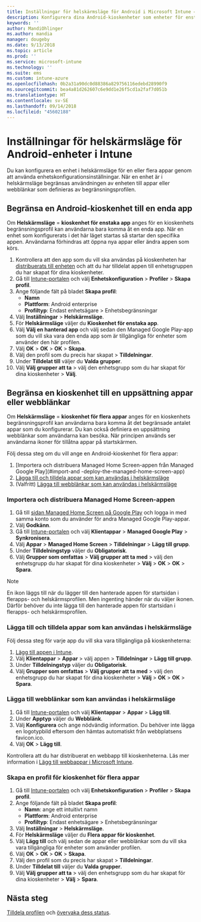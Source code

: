 ```yaml
---
title: Inställningar för helskärmsläge för Android i Microsoft Intune – Azure | Microsoft Docs
description: Konfigurera dina Android-kioskenheter som enheter för enstaka eller för flera appar.
keywords: ''
author: MandiOhlinger
ms.author: mandia
manager: dougeby
ms.date: 9/13/2018
ms.topic: article
ms.prod: ''
ms.service: microsoft-intune
ms.technology: ''
ms.suite: ems
ms.custom: intune-azure
ms.openlocfilehash: 0b2a31a90dc0d88386a829756116edebd28990f9
ms.sourcegitcommit: bea4a81d262607c6e9dd1e26f5cd1a2faf7d051b
ms.translationtype: HT
ms.contentlocale: sv-SE
ms.lasthandoff: 09/14/2018
ms.locfileid: "45602188"
---
```

# <a name="kiosk-settings-for-android-devices-in-intune"></a>Inställningar för helskärmsläge för Android-enheter i Intune

Du kan konfigurera en enhet i helskärmsläge för en eller flera appar genom att använda enhetskonfigurationsinställningar. När en enhet är i helskärmsläge begränsas användningen av enheten till appar eller webblänkar som definieras av begränsningsprofilen. 

## <a name="restrict-an-android-kiosk-device-to-a-single-app"></a>Begränsa en Android-kioskenhet till en enda app

Om **Helskärmsläge** = **kioskenhet för enstaka app** anges för en kioskenhets begränsningsprofil kan användarna bara komma åt en enda app. När en enhet som konfigurerats i det här läget startas så startar den specifika appen. Användarna förhindras att öppna nya appar eller ändra appen som körs.

1. Kontrollera att den app som du vill ska användas på kioskenheten har [distribuerats till enheten](apps-deploy.md) och att du har tilldelat appen till enhetsgruppen du har skapat för dina kioskenheter.
2. Gå till [Intune-portalen](https://portal.azure.com) och välj **Enhetskonfiguration** > **Profiler** > **Skapa profil**.
3. Ange följande fält på bladet **Skapa profil**:
     - **Namn**
     - **Plattform**: Android enterprise
     - **Profiltyp**: Endast enhetsägare > Enhetsbegränsningar
4. Välj **Inställningar** > **Helskärmsläge**.
5. För **Helskärmsläge** väljer du **Kioskenhet för enstaka app**.
6. Välj **Välj en hanterad app** och välj sedan den Managed Google Play-app som du vill ska vara den enda app som är tillgängliga för enheter som använder den här profilen.
7. Välj **OK** > **OK** > **OK** > **Skapa**.
8. Välj den profil som du precis har skapat > **Tilldelningar**.
9. Under **Tilldelat till** väljer du **Valda grupper**.
10. Välj **Välj grupper att ta** > välj den enhetsgrupp som du har skapat för dina kioskenheter > **Välj**.

## <a name="restrict-a-kiosk-device-to-a-set-of-apps-or-web-links"></a>Begränsa en kioskenhet till en uppsättning appar eller webblänkar

Om **Helskärmsläge** = **kioskenhet för flera appar** anges för en kioskenhets begränsningsprofil kan användarna bara komma åt det begränsade antalet appar som du konfigurerar. Du kan också definiera en uppsättning webblänkar som användarna kan besöka. När principen används ser användarna ikoner för tillåtna appar på startskärmen.

Följ dessa steg om du vill ange en Android-kioskenhet för flera appar:

1. [Importera och distribuera Managed Home Screen-appen från Managed Google Play](#import-and -deploy-the-managed-home-screen-app)
2. [Lägga till och tilldela appar som kan användas i helskärmsläge](#add-and-assign-apps-that-can-be-used-in-kiosk-mode)
3. (Valfritt) [Lägga till webblänkar som kan användas i helskärmsläge](#add-web-links-that-can-be-used-in-kiosk-mode)

### <a name="import-and-deploy-the-managed-home-screen-app"></a>Importera och distribuera Managed Home Screen-appen

1. Gå till [sidan Managed Home Screen på Google Play](https://play.google.com/work/apps/details?id=com.microsoft.launcher.enterprise) och logga in med samma konto som du använder för andra Managed Google Play-appar.
2. Välj **Godkänn**.
3. Gå till [Intune-portalen](https://portal.azure.com) och välj **Klientappar** > **Managed Google Play** > **Synkronisera**.
4. Välj **Appar** > **Managed Home Screen** > **Tilldelningar** > **Lägg till grupp**.
5. Under **Tilldelningstyp** väljer du **Obligatorisk**.
6. Välj **Grupper som omfattas** > **Välj grupper att ta med** > välj den enhetsgrupp du har skapat för dina kioskenheter > **Välj** > **OK** > **OK** > **Spara**.

> [!NOTE]
> En ikon läggs till när du lägger till den hanterade appen för startsidan i flerapps- och helskärmsprofilen. Men ingenting händer när du väljer ikonen. Därför behöver du inte lägga till den hanterade appen för startsidan i flerapps- och helskärmsprofilen.

### <a name="add-and-assign-apps-that-can-be-used-in-kiosk-mode"></a>Lägga till och tilldela appar som kan användas i helskärmsläge

Följ dessa steg för varje app du vill ska vara tillgängliga på kioskenheterna:

1. [Lägg till appen i Intune](store-apps-android.md).
2. Välj **Klientappar** > **Appar** > välj appen > **Tilldelningar** > **Lägg till grupp**.
3. Under **Tilldelningstyp** väljer du **Obligatorisk**.
4. Välj **Grupper som omfattas** > **Välj grupper att ta med** > välj den enhetsgrupp du har skapat för dina kioskenheter > **Välj** > **OK** > **OK** > **Spara**.

### <a name="add-web-links-that-can-be-used-in-kiosk-mode"></a>Lägga till webblänkar som kan användas i helskärmsläge

1. Gå till [Intune-portalen](https://portal.azure.com) och välj **Klientappar** > **Appar** > **Lägg till**.
2. Under **Apptyp** väljer du **Webblänk**.
3. Välj **Konfigurera** och ange nödvändig information. Du behöver inte lägga en logotypbild eftersom den hämtas automatiskt från webbplatsens favicon.ico.
4. Välj **OK** > **Lägg till**.

Kontrollera att du har distribuerat en webbapp till kioskenheterna. Läs mer information i [Lägg till webbappar i Microsoft Intune](web-app.md).

### <a name="create-a-multi-app-kiosk-profile"></a>Skapa en profil för kioskenhet för flera appar

1. Gå till [Intune-portalen](https://portal.azure.com) och välj **Enhetskonfiguration** > **Profiler** > **Skapa profil**.
3. Ange följande fält på bladet **Skapa profil**:
     - **Namn**: ange ett intuitivt namn
     - **Plattform**: Android enterprise
     - **Profiltyp**: Endast enhetsägare > Enhetsbegränsningar
4. Välj **Inställningar** > **Helskärmsläge**.
5. För **Helskärmsläge** väljer du **Flera appar för kioskenhet**.
6. Välj **Lägg till** och välj sedan de appar eller webblänkar som du vill ska vara tillgängliga för enheter som använder profilen.
7. Välj **OK** > **OK** > **OK** > **Skapa**.
8. Välj den profil som du precis har skapat > **Tilldelningar**.
9. Under **Tilldelat till** väljer du **Valda grupper**.
10. Välj **Välj grupper att ta** > välj den enhetsgrupp som du har skapat för dina kioskenheter > **Välj** > **Spara**.

## <a name="next-steps"></a>Nästa steg
[Tilldela profilen](device-profile-assign.md) och [övervaka dess status](device-profile-monitor.md).
